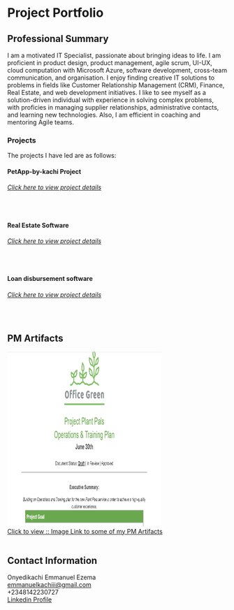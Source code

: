 # Project Portfolio

## Professional Summary

I am a motivated IT Specialist, passionate about bringing ideas to life. I am proficient in product design, product management, agile scrum, UI-UX, cloud computation with Microsoft Azure, software development, cross-team communication, and organisation. I enjoy finding creative IT solutions to problems in fields like Customer Relationship Management (CRM), Finance, Real Estate, and web development initiatives. I like to see myself as a solution-driven individual with experience in solving complex problems, with proficies in managing supplier relationships, administrative contacts, and learning new technologies. Also, I am efficient in coaching and mentoring Agile teams.

### Projects

The projects I have led are as follows: <br/>

#### PetApp-by-kachi Project
  ###### <a href='https://github.com/kachi-cmd/Project-Management-Portfolio/tree/main/agile%20projects/petAppp%20by%20kachi'> Click here to view project details</a>
 <br/> 


#### Real Estate Software
   ###### <a href='https://github.com/kachi-cmd/Project-Management-Portfolio/tree/main/agile%20projects/real%20estate%20software%20project' >  Click here to view project details </a>
 <br/> 


 #### Loan disbursement software
   ###### <a href='https://github.com/kachi-cmd/Project-Management-Portfolio/tree/main/agile%20projects/loan%20disbursement%20software%20poject' >  Click here to view project details </a>
 <br/>  


## PM Artifacts 
<div>
  <a href='https://docs.google.com/spreadsheets/d/1wUYJrslP6XoRTL9z1hjnLgaBIhkXx6tVlkvUxYJVCJw/edit#gid=300282276' > 
  <img  src='images/office green.png' alt='PM Artifacts' width='70%' height='400'/> 
  <br/>
  <caption>Click to view :: Image Link to some of my PM Artifacts</caption>
  </a>
</div>


<br/>


## Contact Information 
Onyedikachi Emmanuel Ezema <br/>
emmanuelkachiii@gmail.com <br/>
+2348142230727 <br/>
<a href='https://www.linkedin.com/in/onyedikachi-ezema-87b43b1b7' > Linkedin Profile </a>

